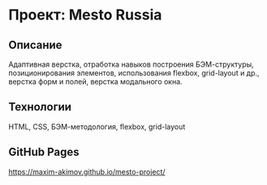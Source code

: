 # Проект: Mesto Russia

## Описание
Адаптивная верстка, отработка навыков построения БЭМ-структуры, позиционирования элементов, использования flexbox, 
grid-layout и др., верстка форм и полей, верстка модального окна.

## Технологии
HTML, CSS, БЭМ-методология, flexbox, grid-layout

## GitHub Pages
https://maxim-akimov.github.io/mesto-project/
